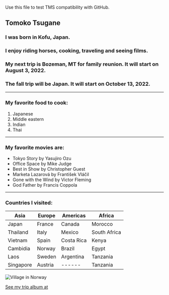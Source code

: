 Use this file to test TMS compatibility with GitHub. 

## Tomoko Tsugane
### I was born in Kofu, Japan.
### I enjoy riding horses, cooking, traveling and seeing films.
### My next trip is Bozeman, MT for family reunion. It will start on August 3, 2022.
### The fall trip will be Japan. It will start on October 13, 2022. 

---

### My favorite food to cook:

1. Japanese
2. Middle eastern
3. Indian
4. Thai

---

### My favorite movies are:

- Tokyo Story by Yasujiro Ozu
- Office Space by Mike Judge
- Best in Show by Christopher Guest
- Marketa Lazarová by František Vláčil
- Gone with the Wind by Victor Fleming
- God Father by Francis Coppola

---

### Countries I visited: 

| Asia | Europe | Americas | Africa |
| ----------- | ----------- | ----------- | ----------- |
| Japan | France | Canada | Morocco | Middle East |
| Thailand | Italy | Mexico | South Africa | UAE |
| Vietnam | Spain | Costa Rica | Kenya | Qater |
| Cambidia | Norway | Brazil | Egypt | Iran |
| Laos | Sweden | Argentina | Tanzania | Israel |
| Singapore | Austria | ------ | Tanzania | Israel |


![Village in Norway](https://scontent-sea1-1.xx.fbcdn.net/v/t1.6435-9/68543886_10157705280239916_3227386744320032768_n.jpg?_nc_cat=103&ccb=1-7&_nc_sid=cdbe9c&_nc_ohc=l1jUFB4wjV0AX_bEJbZ&tn=UbFy1T7m7IVFCrKM&_nc_ht=scontent-sea1-1.xx&oh=00_AT-z8uWJoDUpe90MAWe8Io14c8k-6u8wDfdPXeMYwx4EQw&oe=6300D31A)

[See my trip album at ](https://www.facebook.com/tomoko.tsugane.5)
